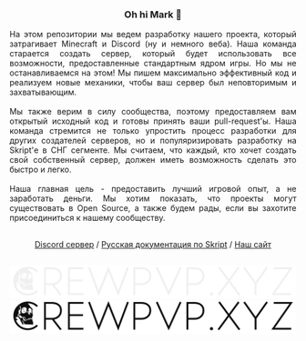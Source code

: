 <h3 align="center"> Oh hi Mark 👋 </h3>
<p align="justify"> На этом репозитории мы ведем разработку нашего проекта, который затрагивает Minecraft и Discord (ну и немного веба). Наша команда старается создать сервер, который будет использовать все возможности, предоставленные стандартным ядром игры. Но мы не останавливаемся на этом! Мы пишем максимально эффективный код и реализуем новые механики, чтобы ваш сервер был неповторимым и захватывающим.</br></br>
Мы также верим в силу сообщества, поэтому предоставляем вам открытый исходный код и готовы принять ваши pull-request'ы. Наша команда стремится не только упростить процесс разработки для других создателей серверов, но и популяризировать разработку на Skript'е в СНГ сегменте. Мы считаем, что каждый, кто хочет создать свой собственный сервер, должен иметь возможность сделать это быстро и легко.</br></br>
Наша главная цель - предоставить лучший игровой опыт, а не заработать деньги. Мы хотим показать, что проекты могут существовать в Open Source, а также будем рады, если вы захотите присоединиться к нашему сообществу. </p>

##
<p align="center"> <a href="https://crewpvp.xyz/discord">Discord сервер</a> / <a href="https://skdocs.crewpvp.xyz">Русская документация по Skript</a> / <a href="https://crewpvp.xyz">Наш сайт</a> </p>

  
##
  
![crew](https://github.com/crewpvp/.github/blob/main/logo.png#gh-dark-mode-only)
![crew](https://github.com/crewpvp/.github/blob/main/logo1.png#gh-light-mode-only)
